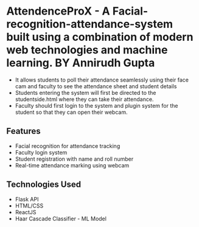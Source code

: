 # AttendenceProX - A Facial-recognition-attendance-system built using a combination of modern web technologies and machine learning. BY Annirudh Gupta

- It allows students to poll their attendance seamlessly using their face cam and faculty to see the attendance sheet and student details
- Students entering the system will first be directed to the studentside.html where they can take their attendance.
- Faculty should first login to the system and plugin system for the student so that they can open their webcam.


## Features
- Facial recognition for attendance tracking
- Faculty login system
- Student registration with name and roll number
- Real-time attendance marking using webcam

## Technologies Used
- Flask API
- HTML/CSS
- ReactJS
- Haar Cascade Classifier - ML Model

